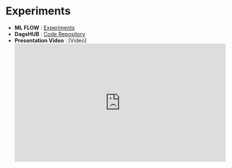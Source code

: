 
# Experiments

- **ML FLOW** : [Experiments](https://dagshub.com/Aviss/Final_Project.mlflow)
- **DagsHUB** : [Code Repository](https://dagshub.com/Aviss/Final_Project)
- **Presentation Video** : [Video]<iframe width="560" height="315" src="https://www.youtube.com/embed/your_video_id" frameborder="0" allowfullscreen></iframe>